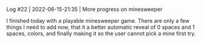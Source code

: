 Log #22 | 2022-06-15-21:35 | More progress on minesweeper

I finished today with a playable minesweeper game. There are only a few things I need to add now, that it a better automatic reveal of 0 spaces and 1 spaces, colors, and finally making it so the user cannot pick a mine first try.

